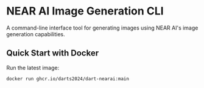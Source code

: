 # NEAR AI Image Generation CLI

A command-line interface tool for generating images using NEAR AI's image generation capabilities.

## Quick Start with Docker

Run the latest image:

```bash
docker run ghcr.io/darts2024/dart-nearai:main
```
